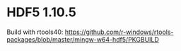 # HDF5 1.10.5

Build with rtools40: https://github.com/r-windows/rtools-packages/blob/master/mingw-w64-hdf5/PKGBUILD

